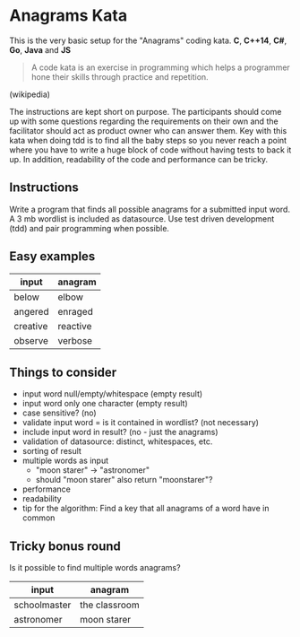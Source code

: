 # Anagrams Kata

This is the very basic setup for the "Anagrams" coding kata. **C**, **C++14**, **C#**, **Go**, **Java** and **JS**

> A code kata is an exercise in programming which helps a programmer hone their skills through practice and repetition.

(wikipedia)

The instructions are kept short on purpose. The participants should come up with some questions regarding the requirements on their own and the facilitator should act as product owner who can answer them. Key with this kata when doing tdd is to find all the baby steps so you never reach a point where you have to write a huge block of code without having tests to back it up. In addition, readability of the code and performance can be tricky.

## Instructions
Write a program that finds all possible anagrams for a submitted input word. A 3 mb wordlist is included as datasource.
Use test driven development (tdd) and pair programming when possible.

## Easy examples

| input | anagram |
| --- | --- |
| below | elbow |
| angered | enraged |
| creative | reactive |
| observe | verbose |

## Things to consider
* input word null/empty/whitespace (empty result)
* input word only one character (empty result)
* case sensitive? (no)
* validate input word = is it contained in wordlist? (not necessary)
* include input word in result? (no - just the anagrams)
* validation of datasource: distinct, whitespaces, etc.
* sorting of result
* multiple words as input
  * "moon starer" -> "astronomer"
  * should "moon starer" also return "moonstarer"? 
* performance
* readability
* tip for the algorithm: Find a key that all anagrams of a word have in common 

## Tricky bonus round
Is it possible to find multiple words anagrams?
	
| input | anagram |
| --- | --- |
| schoolmaster | the classroom |
| astronomer | moon starer |
